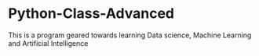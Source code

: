 # Python-Class-Advanced
This is a program geared towards learning Data science, Machine Learning and Artificial Intelligence
